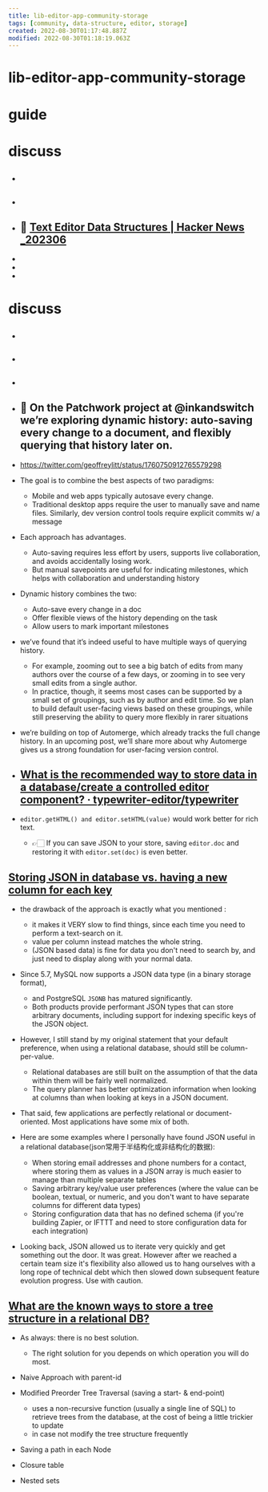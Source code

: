 ```yaml
---
title: lib-editor-app-community-storage
tags: [community, data-structure, editor, storage]
created: 2022-08-30T01:17:48.887Z
modified: 2022-08-30T01:18:19.063Z
---
```


# lib-editor-app-community-storage

# guide

# discuss
- ## 

- ## 

- ## 🧮 [Text Editor Data Structures | Hacker News _202306](https://news.ycombinator.com/item?id=36312488)
- 
- 
- 

# discuss
- ## 

- ## 

- ## 

- ## 🌵 On the Patchwork project at @inkandswitch we’re exploring dynamic history: auto-saving every change to a document, and flexibly querying that history later on.
- https://twitter.com/geoffreylitt/status/1760750912765579298
- The goal is to combine the best aspects of two paradigms:
  - Mobile and web apps typically autosave every change.
  - Traditional desktop apps require the user to manually save and name files. Similarly, dev version control tools require explicit commits w/ a message
- Each approach has advantages.
  - Auto-saving requires less effort by users, supports live collaboration, and avoids accidentally losing work.
  - But manual savepoints are useful for indicating milestones, which helps with collaboration and understanding history
- Dynamic history combines the two:
  - Auto-save every change in a doc
  - Offer flexible views of the history depending on the task
  - Allow users to mark important milestones
- we’ve found that it’s indeed useful to have multiple ways of querying history.
  - For example, zooming out to see a big batch of edits from many authors over the course of a few days, or zooming in to see very small edits from a single author.
  - In practice, though, it seems most cases can be supported by a small set of groupings, such as by author and edit time. So we plan to build default user-facing views based on these groupings, while still preserving the ability to query more flexibly in rarer situations
- we’re building on top of Automerge, which already tracks the full change history. In an upcoming post, we’ll share more about why Automerge gives us a strong foundation for user-facing version control.

- ## [What is the recommended way to store data in a database/create a controlled editor component? · typewriter-editor/typewriter](https://github.com/typewriter-editor/typewriter/issues/66)
- `editor.getHTML() and editor.setHTML(value)` would work better for rich text. 
  - 👉🏻 If you can save JSON to your store, saving `editor.doc` and restoring it with `editor.set(doc)` is even better.

## [Storing JSON in database vs. having a new column for each key](https://stackoverflow.com/questions/15367696)

- the drawback of the approach is exactly what you mentioned :
  - it makes it VERY slow to find things, since each time you need to perform a text-search on it.
  - value per column instead matches the whole string.
  - (JSON based data) is fine for data you don't need to search by, and just need to display along with your normal data.

- Since 5.7, MySQL now supports a JSON data type (in a binary storage format), 
  - and PostgreSQL `JSONB` has matured significantly. 
  - Both products provide performant JSON types that can store arbitrary documents, including support for indexing specific keys of the JSON object.
- However, I still stand by my original statement that your default preference, when using a relational database, should still be column-per-value. 
  - Relational databases are still built on the assumption of that the data within them will be fairly well normalized. 
  - The query planner has better optimization information when looking at columns than when looking at keys in a JSON document.
- That said, few applications are perfectly relational or document-oriented. Most applications have some mix of both. 
- Here are some examples where I personally have found JSON useful in a relational database(json常用于半结构化或非结构化的数据):
  - When storing email addresses and phone numbers for a contact, where storing them as values in a JSON array is much easier to manage than multiple separate tables
  - Saving arbitrary key/value user preferences (where the value can be boolean, textual, or numeric, and you don't want to have separate columns for different data types)
  - Storing configuration data that has no defined schema (if you're building Zapier, or IFTTT and need to store configuration data for each integration)

- Looking back, JSON allowed us to iterate very quickly and get something out the door. It was great. However after we reached a certain team size it's flexibility also allowed us to hang ourselves with a long rope of technical debt which then slowed down subsequent feature evolution progress. Use with caution.

## [What are the known ways to store a tree structure in a relational DB?](https://stackoverflow.com/questions/3362669)

- As always: there is no best solution. 
  - The right solution for you depends on which operation you will do most.

- Naive Approach with parent-id
- Modified Preorder Tree Traversal (saving a start- & end-point) 
  - uses a non-recursive function (usually a single line of SQL) to retrieve trees from the database, at the cost of being a little trickier to update
  - in case not modify the tree structure frequently
- Saving a path in each Node
- Closure table
- Nested sets
